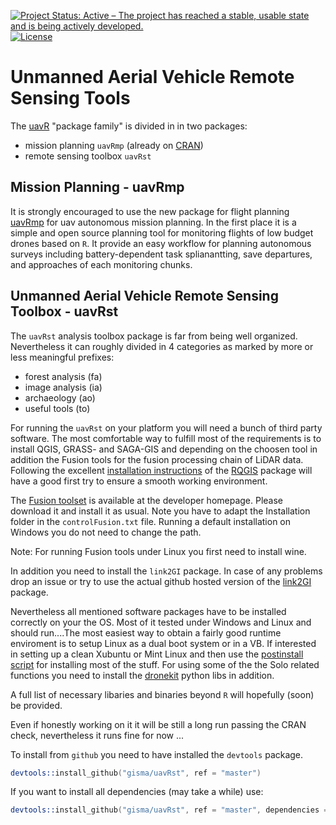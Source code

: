 [![Project Status: Active – The project has reached a stable, usable state and is being actively developed.](http://www.repostatus.org/badges/latest/active.svg)](http://www.repostatus.org/#active) 
[![License](https://img.shields.io/badge/license-GPL%20%28%3E=%203%29-lightgrey.svg?style=flat)](http://www.gnu.org/licenses/gpl-3.0.html)

# Unmanned Aerial Vehicle Remote Sensing Tools
The [uavR](https://github.com/gisma/uavR) "package family" is divided in in two packages:

  * mission planning ```uavRmp``` (already on [CRAN](https://cran.r-project.org/web/packages/uavRmp/index.html))
  * remote sensing toolbox ```uavRst```

## Mission Planning - uavRmp

It is strongly encouraged to use the new package for flight planning [uavRmp](https://github.com/gisma/uavRmp) for uav autonomous mission planning. In the first place it is a simple and open source planning tool for monitoring flights of low budget drones based on ```R```. It provide an easy workflow for planning autonomous 
surveys including battery-dependent task splianantting, save departures, and approaches of each monitoring chunks. 


## Unmanned Aerial Vehicle Remote Sensing Toolbox - uavRst

The ```uavRst``` analysis toolbox package is far from being well organized. Nevertheless it can roughly divided in 4 categories as marked by more or less meaningful prefixes:

  
  * forest analysis (fa)
  * image analysis (ia)
  * archaeology (ao)
  * useful tools (to)

For running the ```uavRst``` on  your platform you will need a bunch of third party software. The most comfortable way to fulfill most of the requirements is to install QGIS, GRASS- and SAGA-GIS and depending on the choosen tool in addition the Fusion tools for the fusion processing chain of LiDAR data. Following the excellent [installation instructions](https://github.com/jannes-m/RQGIS/blob/master/vignettes/install_guide.Rmd)  of the [RQGIS](https://cran.r-project.org/web/packages/RQGIS/index.html) package will have a good first try to ensure a smooth working environment.

The [Fusion toolset](http://forsys.sefs.uw.edu/fusion/fusionlatest.html) is available at the developer homepage. Please download it and install it as usual. Note you have to adapt the Installation folder in the ``controlFusion.txt`` file. Running a default installation on Windows you do not need to change the path. 

Note: For running Fusion tools under Linux you first need to install wine.

In addition you need to install the  ```link2GI``` package. 
In case of any problems drop an issue or try to use the actual github hosted version of the [link2GI](https://github.com/gisma/link2GI/blob/master/README.md) package. 

Nevertheless all mentioned software packages have to be installed correctly on your the OS. Most of it tested under Windows and Linux and should run....The most easiest way to obtain a fairly good runtime enviroment is to setup Linux as a dual boot system or in a VB. If interested in setting up a clean Xubuntu or Mint Linux and then  use the  [postinstall script](http://giswerk.org/doku.php?do=export_code&id=tutorials:softgis:xubuntu:xubuntugis&codeblock=0setup) for installing most of the stuff. For using some of the the Solo related functions you need to install the [dronekit](http://python.dronekit.io/develop/installation.html) python libs in addition.

A full list of necessary libaries and binaries beyond ```R``` will hopefully (soon) be provided.

Even if honestly working on it it will be still a long run passing the CRAN check, nevertheless it runs fine for now ...

To install from ```github```  you need to have installed the ```devtools``` package.

```S
devtools::install_github("gisma/uavRst", ref = "master")
```

If you want to install all dependencies (may take a while) use:

```S
devtools::install_github("gisma/uavRst", ref = "master", dependencies = TRUE)
```

